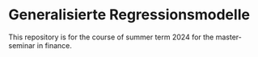 # Generalisierte Regressionsmodelle

This repository is for the course of summer term 2024 for the master-seminar in finance.